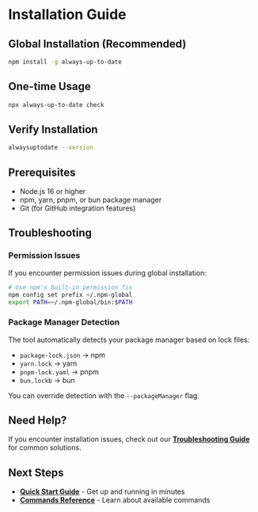 # Installation Guide

## Global Installation (Recommended)

```bash
npm install -g always-up-to-date
```

## One-time Usage

```bash
npx always-up-to-date check
```

## Verify Installation

```bash
alwaysuptodate --version
```

## Prerequisites

- Node.js 16 or higher
- npm, yarn, pnpm, or bun package manager
- Git (for GitHub integration features)

## Troubleshooting

### Permission Issues

If you encounter permission issues during global installation:

```bash
# Use npm's built-in permission fix
npm config set prefix ~/.npm-global
export PATH=~/.npm-global/bin:$PATH
```

### Package Manager Detection

The tool automatically detects your package manager based on lock files:

- `package-lock.json` → npm
- `yarn.lock` → yarn
- `pnpm-lock.yaml` → pnpm
- `bun.lockb` → bun

You can override detection with the `--packageManager` flag.

## Need Help?

If you encounter installation issues, check out our **[Troubleshooting Guide](./troubleshooting.md)** for common solutions.

## Next Steps

- **[Quick Start Guide](./quick-start.md)** - Get up and running in minutes
- **[Commands Reference](./commands.md)** - Learn about available commands
